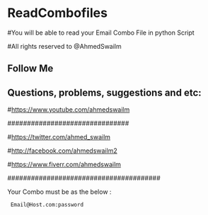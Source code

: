 # ReadCombofiles


#You will be able to read your Email Combo File in python Script

#All rights reserved to @AhmedSwailm

## Follow Me 
## Questions, problems, suggestions and etc:

#https://www.youtube.com/ahmedswailm

###############################

#https://twitter.com/ahmed_swailm

#http://facebook.com/ahmedswailm2

#https://www.fiverr.com/ahmedswailm

#######################################

Your Combo must be as the below :

     Email@Host.com:password
